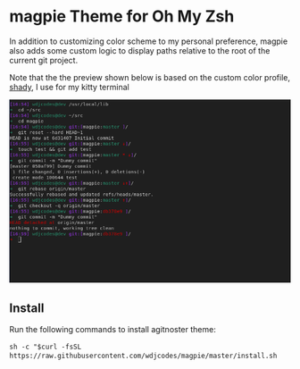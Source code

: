 # magpie Theme for Oh My Zsh
In addition to customizing color scheme to my personal preference, magpie also adds some custom logic to display paths relative to the root of the current git project.

Note that the the preview shown below is based on the custom color profile, [shady](https://github.com/wdjcodes/shady),  I use for my kitty terminal

![Theme preview](preview.png)

## Install
Run the following commands to install agitnoster theme:
```
sh -c "$curl -fsSL https://raw.githubusercontent.com/wdjcodes/magpie/master/install.sh
```